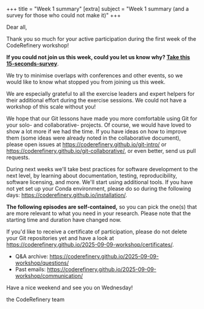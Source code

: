 
+++
title = "Week 1 summary"
[extra]
subject = "Week 1 summary (and a survey for those who could not make it)"
+++

Dear all,

Thank you so much for your active participation during the first week of the CodeRefinery workshop!

**If you could not join us this week, could you let us know why? [Take this 15-seconds-survey](https://link.webropolsurveys.com/S/BCA7C9465741A5AC)**.

We try to minimise overlaps with conferences and other events, so we would like to know what stopped you from joining us this week.

We are especially grateful to all the exercise leaders and expert helpers for their additional effort during the exercise sessions. We could not have a workshop of this scale without you!

We hope that our Git lessons have made you more comfortable using Git for your solo- and collaborative- projects. Of course, we would have loved to show a lot more if we had the time. If you have ideas on how to improve them (some ideas were already noted in the collaborative document), please open issues at https://coderefinery.github.io/git-intro/ or https://coderefinery.github.io/git-collaborative/, or even better, send us pull requests.

During next weeks we'll take best practices for software development to the next level, by learning about documentation, testing, reproducibility, software licensing, and more. We'll start using additional tools. If you have not yet set up your Conda environment, please do so during the following days: https://coderefinery.github.io/installation/.

**The following episodes are self-contained,** so you can pick the one(s) that are more relevant to what you need in your research. Please note that the starting time and duration have changed now. 

If you'd like to receive a certificate of participation, please do not delete your Git repositories yet and have a look at https://coderefinery.github.io/2025-09-09-workshop/certificates/.

- Q&A archive: https://coderefinery.github.io/2025-09-09-workshop/questions/
- Past emails: https://coderefinery.github.io/2025-09-09-workshop/communication/


Have a nice weekend and see you on Wednesday!

the CodeRefinery team
